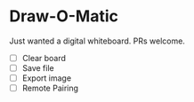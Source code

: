 # Draw-O-Matic

Just wanted a digital whiteboard. PRs welcome.

- [ ] Clear board
- [ ] Save file
- [ ] Export image
- [ ] Remote Pairing